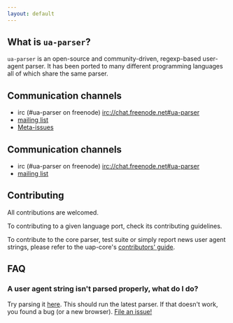 ```yaml
---
layout: default
---
```


## What is `ua-parser`?

`ua-parser` is an open-source and community-driven, regexp-based user-agent parser. It has been ported to many different programming languages all of which share the same parser.

Communication channels
-----------------------

* irc (#ua-parser on freenode) <irc://chat.freenode.net#ua-parser>
* [mailing list](https://groups.google.com/forum/#!forum/ua-parser)
* [Meta-issues](https://github.com/ua-parser/ua-parser.github.io/issues)

Communication channels
-----------------------

* irc (#ua-parser on freenode) <irc://chat.freenode.net#ua-parser>
* [mailing list](https://groups.google.com/forum/#!forum/ua-parser)

Contributing
------------

All contributions are welcomed.

To contributing to a given language port, check its contributing guidelines.

To contribute to the core parser, test suite or simply report news user agent strings, please refer to the uap-core's [contributors' guide](https://github.com/ua-parser/uap-core/blob/master/CONTRIBUTING.md).

FAQ
---

### A user agent string isn't parsed properly, what do I do?

Try parsing it [here][onlineparser]. This should run the latest parser. If that doesn't work, you found a bug (or a new browser). [File an issue!][uap-core-issues]

[onlineparser]: #todo
[uap-core-issues]: https://github.com/ua-parser/uap-core/issues

